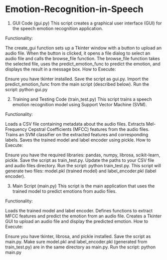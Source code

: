 # Emotion-Recognition-in-Speech


1. GUI Code (gui.py)
This script creates a graphical user interface (GUI) for the speech emotion recognition application.

Functionality:

The create_gui function sets up a Tkinter window with a button to upload an audio file.
When the button is clicked, it opens a file dialog to select an audio file and calls the browse_file function.
The browse_file function takes the selected file, uses the predict_emotion_func to predict the emotion, and displays the result in a message box.
How to Execute:

Ensure you have tkinter installed.
Save the script as gui.py.
Import the predict_emotion_func from the main script (described below).
Run the script: python gui.py


2. Training and Testing Code (train_test.py)
This script trains a speech emotion recognition model using Support Vector Machine (SVM).

Functionality:

Loads a CSV file containing metadata about the audio files.
Extracts Mel-Frequency Cepstral Coefficients (MFCC) features from the audio files.
Trains an SVM classifier on the extracted features and corresponding labels.
Saves the trained model and label encoder using pickle.
How to Execute:

Ensure you have the required libraries: pandas, numpy, librosa, scikit-learn, pickle.
Save the script as train_test.py.
Update the paths to your CSV file and audio files directory.
Run the script: python train_test.py.
This script will generate two files: model.pkl (trained model) and label_encoder.pkl (label encoder).


3. Main Script (main.py)
This script is the main application that uses the trained model to predict emotions from audio files.

Functionality:

Loads the trained model and label encoder.
Defines functions to extract MFCC features and predict the emotion from an audio file.
Creates a Tkinter GUI to upload an audio file and display the predicted emotion.
How to Execute:

Ensure you have tkinter, librosa, and pickle installed.
Save the script as main.py.
Make sure model.pkl and label_encoder.pkl (generated from train_test.py) are in the same directory as main.py.
Run the script: python main.py
